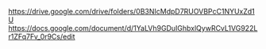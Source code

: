 https://drive.google.com/drive/folders/0B3NIcMdpD7RUOVBPcC1NYUxZd1U
https://docs.google.com/document/d/1YaLVh9GDuIGhbxlQywRCvL1VG922Lr1ZFq7Fv_0r9Cs/edit
